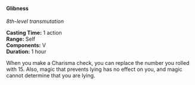 #### Glibness
<!-- markdownlint-disable link-image-reference-definitions -->
[_metadata_:spell_name]:- "Glibness"
[_metadata_:spell_level]:- "8"
[_metadata_:spell_school]:- "transmutation"
[_metadata_:ritual]:- "false"
[_metadata_:casting_time_amount]:- "1"
[_metadata_:casting_time_unit]:- "action"
[_metadata_:range]:- "Self"
[_metadata_:target]:- "Self"
[_metadata_:components_verbal]:- "true"
[_metadata_:components_somatic]:- "false"
[_metadata_:components_material]:- "false"
[_metadata_:duration]:- "1 hour"
[_metadata_:concentration]:- "false"
[_metadata_:compared_to_wotc_srd_5.1]:- "mechanics_same_wording_different"
[_metadata_:compared_to_a5e_srd]:- "mechanics_different_wording_different"
<!-- markdownlint-disable-next-line no-emphasis-as-heading -->
_8th-level transmutation_

**Casting Time:** 1 action \
**Range:** Self \
**Components:** V \
**Duration:** 1 hour

When you make a Charisma check, you can replace the number you rolled with 15.
Also, magic that prevents lying has no effect on you, and magic cannot determine that you are lying.
